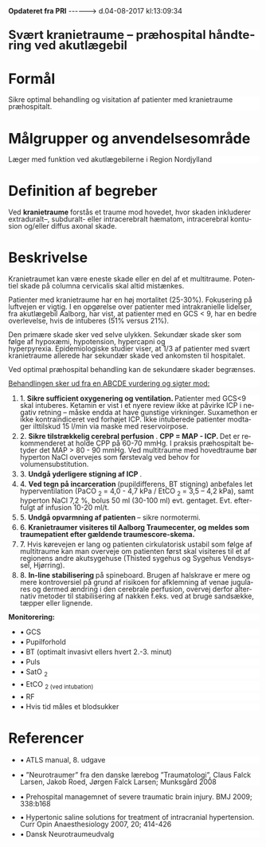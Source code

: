 <!--
.. title: svaert-kranietraume
.. slug: svaert-kranietraume
.. date: 2017-08-04 13:09:36 UTC+02:00
.. tags: 
.. category: 
.. link: 
.. description: 
.. type: text
.. hidetitle: True
-->

<div class="alert alert-success" role="alert"><b>Opdateret fra PRI</b>  ------>  d.04-08-2017  kl:13:09:34</div>

<div class="document" id="U1a0511e256da4a1ca55fabe40790b30c" lang="da-DK" xml:lang="da-DK" xmlns="http://www.w3.org/1999/xhtml">
 <h2 class="~clause~ Normal" style="background-color: #FFF; color: black; margin-bottom: 6pt; line-height: 100%;">
  <span style="font-weight: bold; color: #222; font-size: 18pt;">
   Svært kranietraume – præhospital håndtering ved akutlægebil
  </span>
 </h2>
 <p class="~clause~ Brdtekst">
 </p>
 <h1 class="~clause~ Overskrift1" id="a_ba215bcab7fa493f9544670e4062fd2e">
  <span>
   Formål
  </span>
 </h1>
 <p class="~clause~ Normal" style="background-color: #FFF; color: black; margin-bottom: 8pt; line-height: 100%;">
  <span style="color: #222;">
   Sikre optimal behandling og visitation af patienter med kranietraume præhospitalt.
  </span>
 </p>
 <p class="~clause~ Brdtekst">
 </p>
 <h1 class="~clause~ Overskrift1" id="a_1ea39afa209046edbc14b89b6ffe4f8a">
  <span>
   Målgrupper og anvendelsesområde
  </span>
 </h1>
 <p class="~clause~ Normal" style="background-color: #FFF; color: black; margin-bottom: 8pt; line-height: 100%;">
  <span style="color: #222;">
   Læger med funktion ved akutlægebilerne i Region Nordjylland
  </span>
 </p>
 <p class="~clause~ Brdtekst">
 </p>
 <h1 class="~clause~ Overskrift1" id="a_7cb5f5d347cb4f12ab397a6f09afb255">
  <span>
   Definition af begreber
  </span>
 </h1>
 <p class="~clause~ Normal" style="background-color: #FFF; color: black; margin-bottom: 8pt; line-height: 100%;">
  <span style="color: #222;">
   Ved
  </span>
  <span style="font-weight: bold; color: #222;">
   kranietraume
  </span>
  <span style="color: #222;">
   forstås et traume mod hovedet, hvor skaden inkluderer extraduralt–, subduralt- eller intracerebralt hæmatom, intracerebral kontusion og/eller diffus axonal skade.
  </span>
 </p>
 <p class="~clause~ Brdtekst">
 </p>
 <h1 class="~clause~ Overskrift1" id="a_4015886d9c964ec885a9a9940ed4ca4c">
  <span>
   Beskrivelse
  </span>
  <a id="a1342701796779Fremgangsmaade">
  </a>
 </h1>
 <p class="~clause~ Normal" style="background-color: #FFF; color: black; margin-bottom: 8pt; line-height: 100%;">
  <span style="color: #222;">
   Kranietraumet kan være eneste skade eller en del af et multitraume. Potentiel skade på columna cervicalis skal altid mistænkes.
  </span>
 </p>
 <p class="~clause~ Normal" style="background-color: #FFF; color: black; margin-bottom: 8pt; line-height: 100%;">
  <span style="color: #222;">
   Patienter med kranietraume har en høj mortalitet (25-30%). Fokusering på luftvejen er vigtig. I en opgørelse over patienter med intrakranielle lidelser, fra akutlægebil Aalborg, har vist, at patienter med en GCS &lt; 9, har en bedre overlevelse, hvis de intuberes (51% versus 21%).
  </span>
 </p>
 <p class="~clause~ Normal" style="background-color: #FFF; color: black; margin-bottom: 8pt; line-height: 100%;">
  <span style="color: #222;">
   Den primære skade sker ved selve ulykken. Sekundær skade sker som følge af hypoxæmi, hypotension, hypercapni og hyperpyrexia. Epidemiologiske studier viser, at 1/3 af patienter med svært kranietraume allerede har sekundær skade ved ankomsten til hospitalet.
  </span>
 </p>
 <p class="~clause~ Normal" style="background-color: #FFF; color: black; margin-bottom: 8pt; line-height: 100%;">
  <span style="color: #222;">
   Ved optimal præhospital behandling kan de sekundære skader begrænses.
  </span>
 </p>
 <p class="~clause~ Normal" style="background-color: #FFF; color: black; margin-bottom: 8pt; line-height: 100%;">
  <span style="color: #222; text-decoration: underline;">
   Behandlingen sker ud fra en ABCDE vurdering og sigter mod:
  </span>
 </p>
 <ol class="list46">
  <li>
   <p class="~clause~ Normal level0" style="background-color: #FFF; color: black; margin-top: auto; margin-bottom: 3pt; line-height: 100%;">
    <span class="item">
     1.
    </span>
    <span style="font-weight: bold; color: #222;">
     Sikre sufficient oxygenering og ventilation.
    </span>
    <span style="color: #222;">
     Patienter med GCS&lt;9 skal intuberes. Ketamin er vist i et nyere review ikke at påvirke ICP i negativ retning – måske endda at have gunstige virkninger. Suxamethon er ikke kontraindiceret ved forhøjet ICP. Ikke intuberede patienter modtager ilttilskud 15 l/min via maske med reservoirpose.
    </span>
   </p>
  </li>
  <li>
   <p class="~clause~ Normal level0" style="background-color: #FFF; color: black; margin-top: auto; margin-bottom: 3pt; line-height: 100%;">
    <span class="item">
     2.
    </span>
    <span style="font-weight: bold; color: #222;">
     Sikre tilstrækkelig cerebral perfusion
    </span>
    <span style="color: #222;">
     .
    </span>
    <span style="font-weight: bold; color: #222;">
     CPP = MAP - ICP.
    </span>
    <span style="color: #222;">
     Det er rekommenderet at holde CPP på 60-70 mmHg. I praksis præhospitalt betyder det MAP &gt; 80 - 90 mmHg. Ved multitraume med hovedtraume bør hyperton NaCl overvejes som førstevalg ved behov for volumensubstitution.
    </span>
   </p>
  </li>
  <li>
   <p class="~clause~ Normal level0" style="background-color: #FFF; color: black; margin-top: auto; margin-bottom: 3pt; line-height: 100%;">
    <span class="item">
     3.
    </span>
    <span style="font-weight: bold; color: #222;">
     Undgå yderligere stigning af ICP
    </span>
    <span style="color: #222;">
     .
    </span>
   </p>
  </li>
  <li>
   <p class="~clause~ Normal level0" style="background-color: #FFF; color: black; margin-top: auto; margin-bottom: 3pt; line-height: 100%;">
    <span class="item">
     4.
    </span>
    <span style="font-weight: bold; color: #222;">
     Ved tegn på incarceration
    </span>
    <span style="color: #222;">
     (pupildifferens, BT stigning) anbefales let hyperventilation (PaCO
    </span>
    <sub style="color: #222;">
     2
    </sub>
    <span style="color: #222;">
     = 4,0 - 4,7 kPa / EtCO
    </span>
    <sub style="color: #222;">
     2
    </sub>
    <span style="color: #222;">
     = 3,5 – 4,2 kPa), samt hyperton NaCl 7,2 %, bolus 50 ml (30-100 ml) evt. gentaget. Evt. efterfulgt af infusion 10-20 ml/t.
    </span>
   </p>
  </li>
  <li>
   <p class="~clause~ Normal level0" style="background-color: #FFF; color: black; margin-top: auto; margin-bottom: 3pt; line-height: 100%;">
    <span class="item">
     5.
    </span>
    <span style="font-weight: bold; color: #222;">
     Undgå opvarmning af patienten
    </span>
    <span style="color: #222;">
     – sikre normotermi.
    </span>
   </p>
  </li>
  <li>
   <p class="~clause~ Normal level0" style="background-color: #FFF; color: black; margin-top: auto; margin-bottom: 3pt; line-height: 100%;">
    <span class="item">
     6.
    </span>
    <span style="font-weight: bold; color: #222;">
     Kranietraumer visiteres til Aalborg Traumecenter, og meldes som traumepatient efter gældende traumescore-skema.
    </span>
   </p>
  </li>
  <li>
   <p class="~clause~ Normal level0" style="background-color: #FFF; color: black; margin-top: auto; margin-bottom: 3pt; line-height: 100%;">
    <span class="item">
     7.
    </span>
    <span style="color: #222;">
     Hvis kørevejen er lang og patienten cirkulatorisk ustabil som følge af multitraume kan man overveje om patienten først skal visiteres til et af regionens andre akutsygehuse (Thisted sygehus og Sygehus Vendsyssel, Hjørring).
    </span>
   </p>
  </li>
  <li>
   <p class="~clause~ Normal level0" style="background-color: #FFF; color: black; margin-top: auto; margin-bottom: 3pt; line-height: 100%;">
    <span class="item">
     8.
    </span>
    <span style="font-weight: bold; color: #222;">
     In-line stabilisering
    </span>
    <span style="color: #222;">
     på spineboard. Brugen af halskrave er mere og mere kontroversiel på grund af risikoen for afklemning af venae jugulares og dermed ændring i den cerebrale perfusion, overvej derfor alternativ metoder til stabilisering af nakken f.eks. ved at bruge sandsække, tæpper eller lignende.
    </span>
   </p>
  </li>
 </ol>
 <p class="~clause~ Normal" style="background-color: #FFF; color: black; margin-bottom: 8pt; line-height: 100%;">
  <span style="color: #222;">
  </span>
 </p>
 <p class="~clause~ Normal" style="background-color: #FFF; color: black; margin-bottom: 8pt; line-height: 100%;">
  <span style="font-weight: bold; color: #222;">
   Monitorering:
  </span>
 </p>
 <ul class="list47">
  <li>
   <p class="~clause~ Normal level0" style="background-color: #FFF; color: black; margin-top: auto; margin-bottom: 3pt; line-height: 100%;">
    <span class="item">
     •
    </span>
    <span style="color: #222;">
     GCS
    </span>
   </p>
  </li>
  <li>
   <p class="~clause~ Normal level0" style="background-color: #FFF; color: black; margin-top: auto; margin-bottom: 3pt; line-height: 100%;">
    <span class="item">
     •
    </span>
    <span style="color: #222;">
     Pupilforhold
    </span>
   </p>
  </li>
  <li>
   <p class="~clause~ Normal level0" style="background-color: #FFF; color: black; margin-top: auto; margin-bottom: 3pt; line-height: 100%;">
    <span class="item">
     •
    </span>
    <span style="color: #222;">
     BT (optimalt invasivt ellers hvert 2.-3. minut)
    </span>
   </p>
  </li>
  <li>
   <p class="~clause~ Normal level0" style="background-color: #FFF; color: black; margin-top: auto; margin-bottom: 3pt; line-height: 100%;">
    <span class="item">
     •
    </span>
    <span style="color: #222;">
     Puls
    </span>
   </p>
  </li>
  <li>
   <p class="~clause~ Normal level0" style="background-color: #FFF; color: black; margin-top: auto; margin-bottom: 3pt; line-height: 100%;">
    <span class="item">
     •
    </span>
    <span style="color: #222;">
     SatO
    </span>
    <sub style="color: #222;">
     2
    </sub>
    <span style="color: #222;">
    </span>
   </p>
  </li>
  <li>
   <p class="~clause~ Normal level0" style="background-color: #FFF; color: black; margin-top: auto; margin-bottom: 3pt; line-height: 100%;">
    <span class="item">
     •
    </span>
    <span style="color: #222;">
     EtCO
    </span>
    <sub style="color: #222;">
     2  (ved intubation)
    </sub>
   </p>
  </li>
  <li>
   <p class="~clause~ Normal level0" style="background-color: #FFF; color: black; margin-top: auto; margin-bottom: 3pt; line-height: 100%;">
    <span class="item">
     •
    </span>
    <span style="color: #222;">
     RF
    </span>
   </p>
  </li>
  <li>
   <p class="~clause~ Normal level0" style="background-color: #FFF; color: black; margin-top: auto; margin-bottom: 3pt; line-height: 100%;">
    <span class="item">
     •
    </span>
    <span style="color: #222;">
     Hvis tid måles et blodsukker
    </span>
   </p>
  </li>
 </ul>
 <p class="~clause~ Brdtekst">
 </p>
 <p class="~clause~ Brdtekst">
 </p>
 <h1 class="~clause~ Overskrift1" id="a_cb16ce0fbe3d44339387d472de2c9f5f">
  <span>
   Referencer
  </span>
 </h1>
 <ul class="list48">
  <li>
   <p class="~clause~ Normal level0" style="background-color: #FFF; color: black; margin-bottom: 8pt; line-height: 100%;">
    <span class="item">
     •
    </span>
    <span style="color: #222;">
     ATLS manual, 8. udgave
    </span>
   </p>
  </li>
  <li>
   <p class="~clause~ Normal level0" style="background-color: #FFF; color: black; margin-bottom: 8pt; line-height: 100%;">
    <span class="item">
     •
    </span>
    <span style="color: #222;">
     ”Neurotraumer” fra den danske lærebog ”Traumatologi”, Claus Falck Larsen, Jakob Roed, Jørgen Falck Larsen; Munksgård 2008
    </span>
   </p>
  </li>
  <li>
   <p class="~clause~ Normal level0" style="background-color: #FFF; color: black; margin-bottom: 8pt; line-height: 100%;">
    <span class="item">
     •
    </span>
    <span lang="en-US" style="color: #222;" xml:lang="en-US">
     Prehospital managemnet of severe traumatic brain injury.
    </span>
    <span style="color: #222;">
     BMJ 2009; 338:b168
    </span>
   </p>
  </li>
  <li>
   <p class="~clause~ Normal level0" style="background-color: #FFF; color: black; margin-top: auto; margin-bottom: 3pt; line-height: 100%;">
    <span class="item">
     •
    </span>
    <span lang="en-US" style="color: #222;" xml:lang="en-US">
     Hypertonic saline solutions for treatment of intracranial hypertension.
    </span>
    <span style="color: #222;">
     Curr Opin Anaesthesiology 2007, 20; 414-426
    </span>
   </p>
  </li>
  <li>
   <p class="~clause~ Normal level0" style="background-color: #FFF; color: black; margin-top: auto; margin-bottom: 3pt; line-height: 100%;">
    <span class="item">
     •
    </span>
    <span style="color: #222;">
     Dansk Neurotraumeudvalg
    </span>
   </p>
  </li>
 </ul>
 <p class="~clause~ Brdtekst">
 </p>
 <p class="~clause~ Normal">
 </p>
</div>
